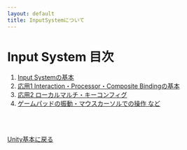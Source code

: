 ```yaml
---
layout: default
title: InputSystemについて
---
```


# Input System 目次

1. [Input Systemの基本](2_1_1_InputSystem/InputSystem0.md)  
2. [応用1 Interaction・Processor・Composite Bindingの基本](2_1_2_InputSystem/InputSystem0.md)   
3. [応用2 ローカルマルチ・キーコンフィグ](2_1_3_InputSystem/InputSystem0.md)   
4. [ゲームパッドの振動・マウスカーソルでの操作 など](2_1_4_InputSystem/InputSystem0.md) 


<br>

<br>

[Unity基本に戻る](../2.md) 
